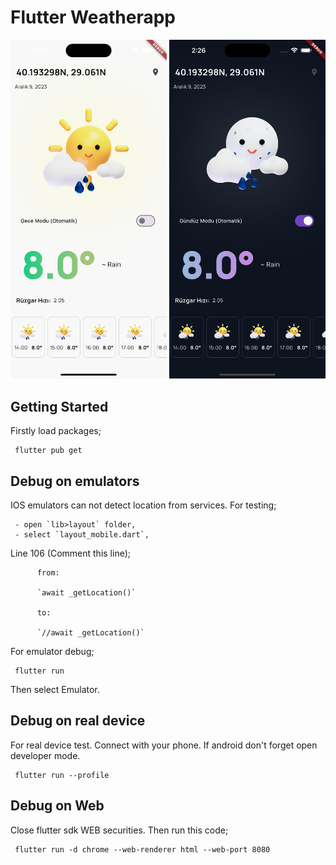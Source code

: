 # Flutter Weatherapp

<img src='./screenshots/img1.png' width='250'>             <img src='./screenshots/img2.png' width='250'>

## Getting Started

Firstly load packages;

     flutter pub get

## Debug on emulators
IOS emulators can not detect location from services. For testing; 

     - open `lib>layout` folder,
     - select `layout_mobile.dart`,
     
Line 106 (Comment this line);

          from:
          
          `await _getLocation()`
          
          to:
          
          `//await _getLocation()`
          
For emulator debug;

     flutter run

Then select Emulator.


## Debug on real device
For real device test. Connect with your phone. If android don't forget open developer mode.

     flutter run --profile


## Debug on Web
Close flutter sdk WEB securities. Then run this code;

     flutter run -d chrome --web-renderer html --web-port 8080
